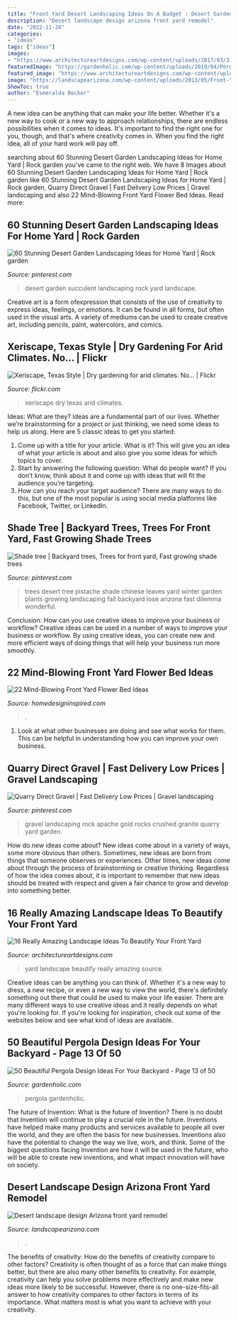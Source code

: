 ```yaml
---
title: "Front Yard Desert Landscaping Ideas On A Budget : Desert Garden Succulent Landscaping Rock Yard Landscape"
description: "Desert landscape design arizona front yard remodel"
date: "2022-11-28"
categories:
- "ideas"
tags: ["ideas"]
images:
- "https://www.architectureartdesigns.com/wp-content/uploads/2017/03/3-6-630x471.jpg"
featuredImage: "https://gardenholic.com/wp-content/uploads/2019/04/Pergola-13.jpg"
featured_image: "https://www.architectureartdesigns.com/wp-content/uploads/2017/03/3-6-630x471.jpg"
image: "https://landscapearizona.com/wp-content/uploads/2013/05/Front-Yard-Landscaping-018-Small.jpg"
ShowToc: true
author: "Esmeralda Becker"
---
```



A new idea can be anything that can make your life better. Whether it's a new way to cook or a new way to approach relationships, there are endless possibilities when it comes to ideas. It's important to find the right one for you, though, and that's where creativity comes in. When you find the right idea, all of your hard work will pay off.

	

		
searching about 60 Stunning Desert Garden Landscaping Ideas for Home Yard | Rock garden you've came to the right web. We have 8 Images about 60 Stunning Desert Garden Landscaping Ideas for Home Yard | Rock garden like 60 Stunning Desert Garden Landscaping Ideas for Home Yard | Rock garden, Quarry Direct Gravel | Fast Delivery Low Prices | Gravel landscaping and also 22 Mind-Blowing Front Yard Flower Bed Ideas. Read more:
		
    
## 60 Stunning Desert Garden Landscaping Ideas For Home Yard | Rock Garden

<img loading=lazy src="https://i.pinimg.com/736x/27/e9/c5/27e9c5052ef32c5a569127202fe22ca9.jpg" onerror="this.onerror=null;this.src='https://tse2.mm.bing.net/th?id=OIP.wcbgMEunFy3ZNKTZICzpJgHaJ3&amp;pid=15.1';" alt="60 Stunning Desert Garden Landscaping Ideas for Home Yard | Rock garden">

_Source: pinterest.com_

>desert garden succulent landscaping rock yard landscape. 

	

Creative art is a form ofexpression that consists of the use of creativity to express ideas, feelings, or emotions. It can be found in all forms, but often used in the visual arts. A variety of mediums can be used to create creative art, including pencils, paint, watercolors, and comics.

    
## Xeriscape, Texas Style | Dry Gardening For Arid Climates. No… | Flickr

<img loading=lazy src="https://c1.staticflickr.com/9/8464/8408380538_b5a72f5253_b.jpg" onerror="this.onerror=null;this.src='https://tse1.mm.bing.net/th?id=OIP.ocZjNF3XlTr5Im1WgnL22gHaJ4&amp;pid=15.1';" alt="Xeriscape, Texas Style | Dry gardening for arid climates. No… | Flickr">

_Source: flickr.com_

>xeriscape dry texas arid climates. 

	

Ideas: What are they?
Ideas are a fundamental part of our lives. Whether we’re brainstorming for a project or just thinking, we need some ideas to help us along. Here are 5 classic ideas to get you started:
1. Come up with a title for your article. What is it? This will give you an idea of what your article is about and also give you some ideas for which topics to cover.
2. Start by answering the following question: What do people want? If you don’t know, think about it and come up with ideas that will fit the audience you’re targeting. 
3. How can you reach your target audience? There are many ways to do this, but one of the most popular is using social media platforms like Facebook, Twitter, or LinkedIn.

    
## Shade Tree | Backyard Trees, Trees For Front Yard, Fast Growing Shade Trees

<img loading=lazy src="https://i.pinimg.com/736x/1e/92/28/1e92282e2084b5ebbc3e3a0a3bd502fc--desert-trees-desert-plants.jpg" onerror="this.onerror=null;this.src='https://tse3.mm.bing.net/th?id=OIP.YUoJYS3I-i_ySOMQf8N_vwHaIF&amp;pid=15.1';" alt="Shade tree | Backyard trees, Trees for front yard, Fast growing shade trees">

_Source: pinterest.com_

>trees desert tree pistache shade chinese leaves yard winter garden plants growing landscaping fall backyard lose arizona fast dilemma wonderful. 

	

Conclusion: How can you use creative ideas to improve your business or workflow?
Creative ideas can be used in a number of ways to improve your business or workflow. By using creative ideas, you can create new and more efficient ways of doing things that will help your business run more smoothly.

    
## 22 Mind-Blowing Front Yard Flower Bed Ideas

<img loading=lazy src="https://www.homedesigninspired.com/wp-content/uploads/2020/06/front-house-flower-bed-ideas-9.jpg" onerror="this.onerror=null;this.src='https://tse4.mm.bing.net/th?id=OIP.84_2JCwUUrUvOqWrdIf6IAHaJ8&amp;pid=15.1';" alt="22 Mind-Blowing Front Yard Flower Bed Ideas">

_Source: homedesigninspired.com_

>. 

	

1. Look at what other businesses are doing and see what works for them. This can be helpful in understanding how you can improve your own business. 

    
## Quarry Direct Gravel | Fast Delivery Low Prices | Gravel Landscaping

<img loading=lazy src="https://i.pinimg.com/736x/18/f3/bd/18f3bdede9e77fac65ee8e7fccde71f0.jpg" onerror="this.onerror=null;this.src='https://tse3.mm.bing.net/th?id=OIP.P4sVPjXFTTwU8Hd-TxvcwgHaFt&amp;pid=15.1';" alt="Quarry Direct Gravel | Fast Delivery Low Prices | Gravel landscaping">

_Source: pinterest.com_

>gravel landscaping rock apache gold rocks crushed granite quarry yard garden. 

	

How do new ideas come about?
New ideas come about in a variety of ways, some more obvious than others. Sometimes, new ideas are born from things that someone observes or experiences. Other times, new ideas come about through the process of brainstorming or creative thinking. Regardless of how the idea comes about, it is important to remember that new ideas should be treated with respect and given a fair chance to grow and develop into something better.

    
## 16 Really Amazing Landscape Ideas To Beautify Your Front Yard

<img loading=lazy src="https://www.architectureartdesigns.com/wp-content/uploads/2017/03/3-6-630x471.jpg" onerror="this.onerror=null;this.src='https://tse3.mm.bing.net/th?id=OIP.WPXIQlSjd7Qjpk37XrPxmgHaFi&amp;pid=15.1';" alt="16 Really Amazing Landscape Ideas To Beautify Your Front Yard">

_Source: architectureartdesigns.com_

>yard landscape beautify really amazing source. 

	

Creative ideas can be anything you can think of. Whether it's a new way to dress, a new recipe, or even a new way to view the world, there's definitely something out there that could be used to make your life easier. There are many different ways to use creative ideas and it really depends on what you're looking for. If you're looking for inspiration, check out some of the websites below and see what kind of ideas are available.

    
## 50 Beautiful Pergola Design Ideas For Your Backyard - Page 13 Of 50

<img loading=lazy src="https://gardenholic.com/wp-content/uploads/2019/04/Pergola-13.jpg" onerror="this.onerror=null;this.src='https://tse2.mm.bing.net/th?id=OIP.pkQ2HmQQ-Dg8jjNz0TmktgHaNK&amp;pid=15.1';" alt="50 Beautiful Pergola Design Ideas For Your Backyard - Page 13 of 50">

_Source: gardenholic.com_

>pergola gardenholic. 

	

The future of Invention: What is the future of Invention?
There is no doubt that Invention will continue to play a crucial role in the future. Inventions have helped make many products and services available to people all over the world, and they are often the basis for new businesses. Inventions also have the potential to change the way we live, work, and think. Some of the biggest questions facing Invention are how it will be used in the future, who will be able to create new inventions, and what impact innovation will have on society.

    
## Desert Landscape Design Arizona Front Yard Remodel

<img loading=lazy src="https://landscapearizona.com/wp-content/uploads/2013/05/Front-Yard-Landscaping-018-Small.jpg" onerror="this.onerror=null;this.src='https://tse2.mm.bing.net/th?id=OIP.GDhzNTjRJpP4ABzHIsCJ5gHaE8&amp;pid=15.1';" alt="Desert landscape design Arizona front yard remodel">

_Source: landscapearizona.com_

>. 

	

The benefits of creativity: How do the benefits of creativity compare to other factors?
Creativity is often thought of as a force that can make things better, but there are also many other benefits to creativity. For example, creativity can help you solve problems more effectively and make new ideas more likely to be successful. However, there is no one-size-fits-all answer to how creativity compares to other factors in terms of its importance. What matters most is what you want to achieve with your creativity.


